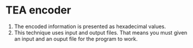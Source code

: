 # TEA encoder
1. The encoded information is presented as hexadecimal values.
2. This technique uses input and output files. That means you must given an input and an ouput file for the program to work.
